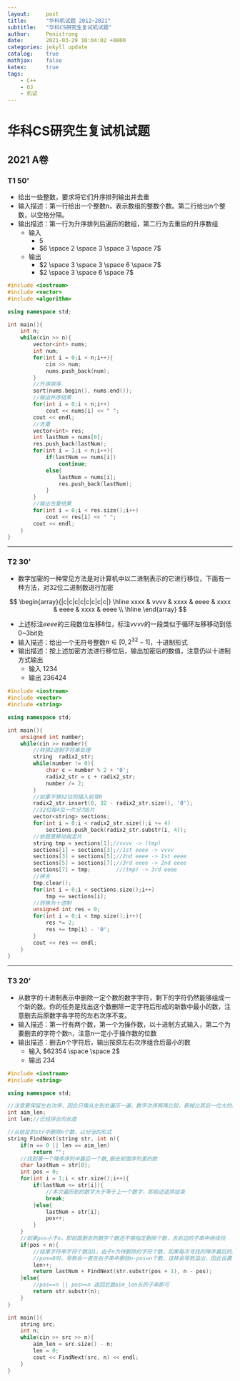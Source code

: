 ```yaml
---
layout:     post
title:      "华科机试题 2012~2021"
subtitle:   "华科CS研究生复试机试题"
author:     Penistrong
date:       2021-03-29 10:04:02 +0800
categories: jekyll update
catalog:    true
mathjax:    false
katex:      true
tags:
    - C++
    - OJ
    - 机试
---
```


# 华科CS研究生复试机试题

## 2021 A卷

### T1 50'

- 给出一些整数，要求将它们升序排列输出并去重
- 输入描述：第一行给出一个整数n，表示数组的整数个数。第二行给出n个整数，以空格分隔。
- 输出描述：第一行为升序排列后遍历的数组，第二行为去重后的升序数组
  - 输入
    - $5$
    - $6 \space 2 \space 3 \space 3 \space 7$
  - 输出
    - $2 \space 3 \space 3 \space 6 \space 7$
    - $2 \space 3 \space 6 \space 7$

```c++
#include <iostream>
#include <vector>
#include <algorithm>

using namespace std;

int main(){
    int n;
    while(cin >> n){
        vector<int> nums;
        int num;
        for(int i = 0;i < n;i++){
            cin >> num;
            nums.push_back(num);
        }
        //升序排序
        sort(nums.begin(), nums.end());
        //输出升序结果
        for(int i = 0;i < n;i++)
            cout << nums[i] << " ";
        cout << endl;
        //去重
        vector<int> res;
        int lastNum = nums[0];
        res.push_back(lastNum);
        for(int i = 1;i < n;i++){
            if(lastNum == nums[i])
                continue;
            else{
                lastNum = nums[i];
                res.push_back(lastNum);
            }
        }
        //输出去重结果
        for(int i = 0;i < res.size();i++)
            cout << res[i] << " ";
        cout << endl;
    }
}
```

---

### T2 30'

- 数字加密的一种常见方法是对计算机中以二进制表示的它进行移位，下面有一种方法，对32位二进制数进行加密

$$ \begin{array}{|c|c|c|c|c|c|c|c|} \hline
    xxxx & vvvv & xxxx & eeee & xxxx & eeee & xxxx & eeee \\ \hline
\end{array} $$

- 上述标注$eeee$的三段数位左移8位，标注$vvvv$的一段类似于循环左移移动到低0~3bit处
- 输入描述：给出一个无符号整数$n∈[0, 2^{32}-1]$，十进制形式
- 输出描述：按上述加密方法进行移位后，输出加密后的数值，注意仍以十进制方式输出
  - 输入 $1234$
  - 输出 $236424$

```c++
#include <iostream>
#include <vector>
#include <string>

using namespace std;

int main(){
    unsigned int number;
    while(cin >> number){
        //转换2进制字符串处理
        string  radix2_str;
        while(number != 0){
            char c = number % 2 + '0';
            radix2_str = c + radix2_str;
            number /= 2;
        }
        //如果不够32位则插入前导0
        radix2_str.insert(0, 32 - radix2_str.size(), '0');
        //32位每4位一片分为8片
        vector<string> sections;
        for(int i = 0;i < radix2_str.size();i += 4)
            sections.push_back(radix2_str.substr(i, 4));
        //依题意移动指定片
        string tmp = sections[1];//vvvv -> (tmp)
        sections[1] = sections[3];//1st eeee -> vvvv
        sections[3] = sections[5];//2nd eeee -> 1st eeee
        sections[5] = sections[7];//3rd eeee -> 2nd eeee
        sections[7] = tmp;        //(tmp) -> 3rd eeee
        //拼合
        tmp.clear();
        for(int i = 0;i < sections.size();i++)
            tmp += sections[i];
        //转换为十进制
        unsigned int res = 0;
        for(int i = 0;i < tmp.size();i++){
            res *= 2;
            res += tmp[i] - '0';
        }
        cout << res << endl;
    }
}
```

---

### T3 20'

- 从数字的十进制表示中删除一定个数的数字字符，剩下的字符仍然能够组成一个新的数。你的任务是找出这个数删除一定字符后形成的新数中最小的数，注意删去后原数字各字符的左右次序不变。
- 输入描述：第一行有两个数，第一个为操作数，以十进制方式输入，第二个为要删去的字符个数n，注意n一定小于操作数的位数
- 输出描述：删去n个字符后，输出按原左右次序组合后最小的数
  - 输入 $62354 \space \space 2$
  - 输出 $234$

```c++
#include <iostream>
#include <string>

using namespace std;

//注意要保留左右次序，因此只需从左到右遍历一遍，数字次序两两比较，删掉比其后一位大的数字即可
int aim_len;
int len;//已经拼合的长度

//从给定的str中删除n个数，以分治的形式
string FindNext(string str, int n){
    if(n == 0 || len == aim_len)
        return "";
    //找到第一个降序序列中最后一个数,删去前面序列里的数
    char lastNum = str[0];
    int pos = 0;
    for(int i = 1;i < str.size();i++){
        if(lastNum <= str[i]){
            //本次遍历到的数字大于等于上一个数字，即前述逆序结束
            break;
        }else{
            lastNum = str[i];
            pos++;
        }
    }
    //如果pos小于n，即前面删去的数字个数还不够指定删除个数，去右边的子串中继续找
    if(pos < n){
        //结果字符串字符个数加1，由于n为待删除的字符个数，如果每次寻找的降序最后的数是字符串第一个(即升序串)
        //pos=0时，导致会一直在右子串中删除n-pos=n个数，这样会导致溢出，因此设置一个字符串长度与目标串长度比较，及时终止
        len++;
        return lastNum + FindNext(str.substr(pos + 1), n - pos);
    }else{
        //pos==n || pos>=n 返回后面aim_len长的子串即可
        return str.substr(n);
    }
}

int main(){
    string src;
    int n;
    while(cin >> src >> n){
        aim_len = src.size() - n;
        len = 0;
        cout << FindNext(src, n) << endl;
    }
}
```
